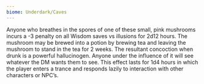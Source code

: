 ```yaml
---
biome: Underdark/Caves
---
```

Anyone who breathes in the spores of one of these small, pink mushrooms incurs a -3 penalty on all Wisdom saves vs illusions for 2d12 hours. The mushroom may be brewed into a potion by brewing tea and leaving the mushroom to stand in the tea for 2 weeks. The resultant concoction when drunk is a powerful hallucinogen. Anyone under the influence of it will see whatever the DM wants them to see. This effect lasts for 1d4 hours in which the player enters a trance and responds lazily to interaction with other characters or NPC’s. 

